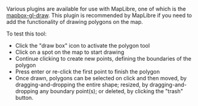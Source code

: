 Various plugins are available for use with MapLibre, one of which is the [mapbox-gl-draw](https://github.com/mapbox/mapbox-gl-draw). This plugin is recommended by MapLibre if you need to add the functionality of drawing polygons on the map.

To test this tool:

- Click the "draw box" icon to activate the polygon tool
- Click on a spot on the map to start drawing
- Continue clicking to create new points, defining the boundaries of the polygon
- Press enter or re-click the first point to finish the polygon
- Once drawn, polygons can be selected on click and then moved, by dragging-and-dropping the entire shape; resized, by dragging-and-dropping any boundary point(s); or deleted, by clicking the "trash" button.
